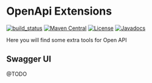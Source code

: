 # OpenApi Extensions

[![build_status](https://travis-ci.com/microprofile-extensions/openapi-ext.svg?branch=master)](https://travis-ci.com/microprofile-extensions/openapi-ext)
[![Maven Central](https://maven-badges.herokuapp.com/maven-central/org.microprofile-ext/openapi-ext/badge.svg)](https://maven-badges.herokuapp.com/maven-central/org.microprofile-ext/openapi-ext)
[![License](https://img.shields.io/badge/license-Apache%202-blue.svg)](https://github.com/microprofile-extensions/openapi-ext/blob/master/LICENSE)
[![Javadocs](https://www.javadoc.io/badge/org.microprofile-ext/openapi-ext.svg)](https://www.javadoc.io/doc/org.microprofile-ext/openapi-ext)

Here you will find some extra tools for Open API

## Swagger UI

@TODO
